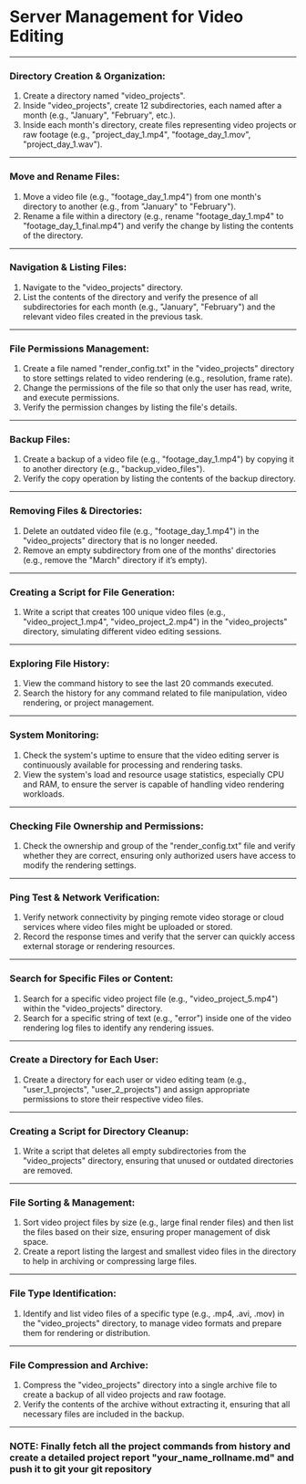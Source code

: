 # Server Management for Video Editing

---

### **Directory Creation & Organization:**

1. Create a directory named "video_projects".
2. Inside "video_projects", create 12 subdirectories, each named after a month (e.g., "January", "February", etc.).
3. Inside each month's directory, create files representing video projects or raw footage (e.g., "project_day_1.mp4", "footage_day_1.mov", "project_day_1.wav").

---

### **Move and Rename Files:**

1. Move a video file (e.g., "footage_day_1.mp4") from one month's directory to another (e.g., from "January" to "February").
2. Rename a file within a directory (e.g., rename "footage_day_1.mp4" to "footage_day_1_final.mp4") and verify the change by listing the contents of the directory.

---

### **Navigation & Listing Files:**

1. Navigate to the "video_projects" directory.
2. List the contents of the directory and verify the presence of all subdirectories for each month (e.g., "January", "February") and the relevant video files created in the previous task.

---

### **File Permissions Management:**

1. Create a file named "render_config.txt" in the "video_projects" directory to store settings related to video rendering (e.g., resolution, frame rate).
2. Change the permissions of the file so that only the user has read, write, and execute permissions.
3. Verify the permission changes by listing the file's details.

---

### **Backup Files:**

1. Create a backup of a video file (e.g., "footage_day_1.mp4") by copying it to another directory (e.g., "backup_video_files").
2. Verify the copy operation by listing the contents of the backup directory.

---

### **Removing Files & Directories:**

1. Delete an outdated video file (e.g., "footage_day_1.mp4") in the "video_projects" directory that is no longer needed.
2. Remove an empty subdirectory from one of the months' directories (e.g., remove the "March" directory if it’s empty).

---

### **Creating a Script for File Generation:**

1. Write a script that creates 100 unique video files (e.g., "video_project_1.mp4", "video_project_2.mp4") in the "video_projects" directory, simulating different video editing sessions.

---

### **Exploring File History:**

1. View the command history to see the last 20 commands executed.
2. Search the history for any command related to file manipulation, video rendering, or project management.

---

### **System Monitoring:**

1. Check the system's uptime to ensure that the video editing server is continuously available for processing and rendering tasks.
2. View the system's load and resource usage statistics, especially CPU and RAM, to ensure the server is capable of handling video rendering workloads.

---

### **Checking File Ownership and Permissions:**

1. Check the ownership and group of the "render_config.txt" file and verify whether they are correct, ensuring only authorized users have access to modify the rendering settings.

---

### **Ping Test & Network Verification:**

1. Verify network connectivity by pinging remote video storage or cloud services where video files might be uploaded or stored.
2. Record the response times and verify that the server can quickly access external storage or rendering resources.

---

### **Search for Specific Files or Content:**

1. Search for a specific video project file (e.g., "video_project_5.mp4") within the "video_projects" directory.
2. Search for a specific string of text (e.g., "error") inside one of the video rendering log files to identify any rendering issues.

---

### **Create a Directory for Each User:**

1. Create a directory for each user or video editing team (e.g., "user_1_projects", "user_2_projects") and assign appropriate permissions to store their respective video files.

---

### **Creating a Script for Directory Cleanup:**

1. Write a script that deletes all empty subdirectories from the "video_projects" directory, ensuring that unused or outdated directories are removed.

---

### **File Sorting & Management:**

1. Sort video project files by size (e.g., large final render files) and then list the files based on their size, ensuring proper management of disk space.
2. Create a report listing the largest and smallest video files in the directory to help in archiving or compressing large files.

---

### **File Type Identification:**

1. Identify and list video files of a specific type (e.g., .mp4, .avi, .mov) in the "video_projects" directory, to manage video formats and prepare them for rendering or distribution.

---

### **File Compression and Archive:**

1. Compress the "video_projects" directory into a single archive file to create a backup of all video projects and raw footage.
2. Verify the contents of the archive without extracting it, ensuring that all necessary files are included in the backup.

---

### NOTE: Finally fetch all the project commands from history and create a detailed project report "your_name_rollname.md" and push it to git your git repository